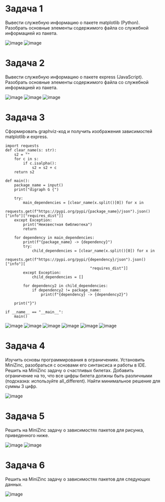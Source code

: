 # Задача 1
Вывести служебную информацию о пакете matplotlib (Python). Разобрать основные элементы содержимого файла со служебной информацией из пакета. 

![image](https://github.com/user-attachments/assets/b0351d97-4a57-4d80-8112-6378b943bf21)
![image](https://github.com/user-attachments/assets/5ff3fda0-ceb2-4401-a4e6-d6b5e4859697)

# Задача 2
Вывести служебную информацию о пакете express (JavaScript). Разобрать основные элементы содержимого файла со служебной информацией из пакета. 

![image](https://github.com/user-attachments/assets/aac8ab1d-3757-4814-b6c6-4b62de7a0a1c)
![image](https://github.com/user-attachments/assets/83992569-fdb0-48d4-bf81-7e6572e22ec6)
![image](https://github.com/user-attachments/assets/e8c73f4b-9b98-43a9-a290-8b3338eb10a3)

# Задача 3
Сформировать graphviz-код и получить изображения зависимостей matplotlib и express.
```
import requests
def clear_name(s: str):
    s2 = ""
    for c in s:
        if c.isalpha():
            s2 = s2 + c
    return s2

def main():
    package_name = input()
    print("digraph G {")

    try:
        main_dependencies = [clear_name(x.split()[0]) for x in
                             requests.get(f"https://pypi.org/pypi/{package_name}/json").json()["info"]["requires_dist"]]
    except Exception:
        print("Неизвестная библиотека")
        return

    for dependency in main_dependencies:
        print(f"{package_name} -> {dependency}")
        try:
            child_dependencies = [clear_name(x.split()[0]) for x in
                                  requests.get(f"https://pypi.org/pypi/{dependency}/json").json()["info"][
                                      "requires_dist"]]
        except Exception:
            child_dependencies = []

        for dependency2 in child_dependencies:
            if dependency2 != package_name:
                print(f"{dependency} -> {dependency2}")

    print("}")

if __name__ == "__main__":
    main()
```

![image](https://github.com/user-attachments/assets/b88dc37c-3e73-44f7-934e-f7c4f81c9b70)
![image](https://github.com/user-attachments/assets/c6a3e9b6-29cd-493f-9879-caf01b0f9621)
![image](https://github.com/user-attachments/assets/b76e02d2-ee35-43e3-ad57-40e7f2f9369a)
![image](https://github.com/user-attachments/assets/4e313f59-35c7-41bb-b7e7-030cee09a055)
![image](https://github.com/user-attachments/assets/d9374f9d-e9ac-4bb3-9699-920f7db83ffa)
![image](https://github.com/user-attachments/assets/89c9c611-ee71-4412-8b39-d4c9e27be612)

# Задача 4
Изучить основы программирования в ограничениях. Установить MiniZinc, разобраться с основами его синтаксиса и работы в IDE.
Решить на MiniZinc задачу о счастливых билетах. Добавить ограничение на то, что все цифры билета должны быть различными (подсказка: используйте all_different). Найти минимальное решение для суммы 3 цифр.

![image](https://github.com/user-attachments/assets/5d814dfd-b5a4-4bb3-a7e7-45f2944e3eec)

# Задача 5
Решить на MiniZinc задачу о зависимостях пакетов для рисунка, приведенного ниже.

![image](https://github.com/user-attachments/assets/1961ca28-db34-4cb1-bb1e-b261e0945883)
![image](https://github.com/user-attachments/assets/21342dce-ce19-4fb3-a60e-4b78bbb85c75)

# Задача 6
Решить на MiniZinc задачу о зависимостях пакетов для следующих данных.

![image](https://github.com/user-attachments/assets/f3f024d3-7ff1-4e5d-84f3-c4e260186d8c)











